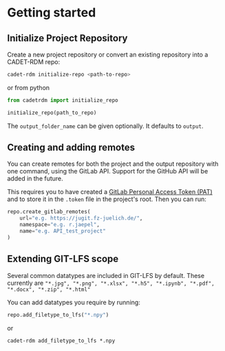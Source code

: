 
# Getting started

## Initialize Project Repository

Create a new project repository or convert an existing repository into a CADET-RDM repo:

```bash
cadet-rdm initialize-repo <path-to-repo>
```

or from python

```python
from cadetrdm import initialize_repo

initialize_repo(path_to_repo)
```

The `output_folder_name` can be given optionally. It defaults to `output`.

## Creating and adding remotes

You can create remotes for both the project and the output repository with one command, using the GitLab API. 
Support for the GitHub API will be added in the future.

This requires you to have created a 
[GitLab Personal Access Token (PAT)](https://docs.gitlab.com/ee/user/profile/personal_access_tokens.html)
and to store it in the `.token` file in the project's root. Then you can run:

```python
repo.create_gitlab_remotes(
    url="e.g. https://jugit.fz-juelich.de/",
    namespace="e.g. r.jaepel",
    name="e.g. API_test_project"
)
```

## Extending GIT-LFS scope

Several common datatypes are included in GIT-LFS by default. These currently are
`"*.jpg", "*.png", "*.xlsx", "*.h5", "*.ipynb", "*.pdf", "*.docx", "*.zip", "*.html"`

You can add datatypes you require by running:

````python
repo.add_filetype_to_lfs("*.npy")
````

or

````commandline
cadet-rdm add_filetype_to_lfs *.npy
````
